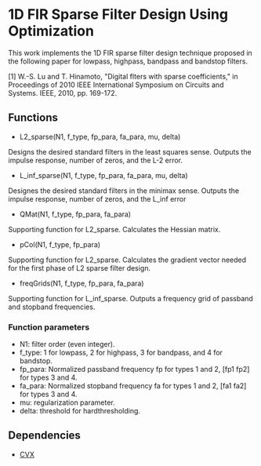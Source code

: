 # 1D FIR Sparse Filter Design Using Optimization

This work implements the 1D FIR sparse filter design technique proposed in the following paper for lowpass, highpass, bandpass and bandstop filters.

\[1\] W.-S. Lu and T. Hinamoto, "Digital flters with sparse coefficients," in Proceedings of 2010 IEEE International Symposium on Circuits and Systems. IEEE, 2010, pp. 169-172.

## Functions

- L2_sparse(N1, f_type, fp_para, fa_para, mu, delta) 

Designs the desired standard filters in the least squares sense. Outputs the impulse response, number of zeros, and the L-2 error.

- L_inf_sparse(N1, f_type, fp_para, fa_para, mu, delta) 

Designes the desired standard filters in the minimax sense. Outputs the impulse response, number of zeros, and the L_inf error

- QMat(N1, f_type, fp_para, fa_para)

Supporting function for L2_sparse. Calculates the Hessian matrix.

- pCol(N1, f_type, fp_para)

Supporting function for L2_sparse. Calculates the gradient vector needed for the first phase of L2 sparse filter design.

- freqGrids(N1, f_type, fp_para, fa_para)

Supporting function for L_inf_sparse. Outputs a frequency grid of passband and stopband frequencies.

### Function parameters

- N1: filter order (even integer).
- f_type: 1 for lowpass, 2 for highpass, 3 for bandpass, and 4 for bandstop.
- fp_para: Normalized passband frequency fp for types 1 and 2, [fp1 fp2] for types 3 and 4.
- fa_para: Normalized stopband frequency fa for types 1 and 2, [fa1 fa2] for types 3 and 4.
- mu: regularization parameter.
- delta: threshold for hardthresholding.

## Dependencies

- [CVX](http://cvxr.com/cvx/)